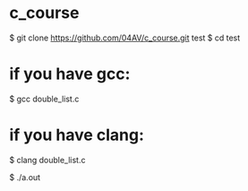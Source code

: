 # c_course

$ git clone https://github.com/04AV/c_course.git test
$ cd test 

# if you have gcc:
$ gcc double_list.c

# if you have clang:
$ clang double_list.c

$ ./a.out
